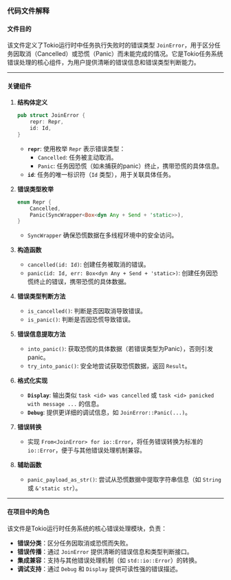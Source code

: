 ### 代码文件解释

#### 文件目的
该文件定义了Tokio运行时中任务执行失败时的错误类型 `JoinError`，用于区分任务因取消（Cancelled）或恐慌（Panic）而未能完成的情况。它是Tokio任务系统错误处理的核心组件，为用户提供清晰的错误信息和错误类型判断能力。

---

#### 关键组件

1. **结构体定义**
   ```rust
   pub struct JoinError {
       repr: Repr,
       id: Id,
   }
   ```
   - **`repr`**: 使用枚举 `Repr` 表示错误类型：
     - `Cancelled`: 任务被主动取消。
     - `Panic`: 任务因恐慌（如未捕获的panic）终止，携带恐慌的具体信息。
   - **`id`**: 任务的唯一标识符（`Id` 类型），用于关联具体任务。

2. **错误类型枚举**
   ```rust
   enum Repr {
       Cancelled,
       Panic(SyncWrapper<Box<dyn Any + Send + 'static>>),
   }
   ```
   - `SyncWrapper` 确保恐慌数据在多线程环境中的安全访问。

3. **构造函数**
   - `cancelled(id: Id)`: 创建任务被取消的错误。
   - `panic(id: Id, err: Box<dyn Any + Send + 'static>)`: 创建任务因恐慌终止的错误，携带恐慌的具体数据。

4. **错误类型判断方法**
   - `is_cancelled()`: 判断是否因取消导致错误。
   - `is_panic()`: 判断是否因恐慌导致错误。

5. **错误信息提取方法**
   - `into_panic()`: 获取恐慌的具体数据（若错误类型为Panic），否则引发panic。
   - `try_into_panic()`: 安全地尝试获取恐慌数据，返回 `Result`。

6. **格式化实现**
   - **`Display`**: 输出类似 `task <id> was cancelled` 或 `task <id> panicked with message ...` 的信息。
   - **`Debug`**: 提供更详细的调试信息，如 `JoinError::Panic(...)`。

7. **错误转换**
   - 实现 `From<JoinError> for io::Error`，将任务错误转换为标准的 `io::Error`，便于与其他错误处理机制兼容。

8. **辅助函数**
   - `panic_payload_as_str()`: 尝试从恐慌数据中提取字符串信息（如 `String` 或 `&'static str`）。

---

#### 在项目中的角色
该文件是Tokio运行时任务系统的核心错误处理模块，负责：
- **错误分类**：区分任务因取消或恐慌而失败。
- **错误传播**：通过 `JoinError` 提供清晰的错误信息和类型判断接口。
- **集成兼容**：支持与其他错误处理机制（如 `std::io::Error`）的转换。
- **调试支持**：通过 `Debug` 和 `Display` 提供可读性强的错误描述。
